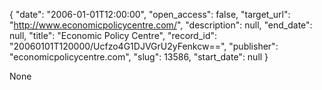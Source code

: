 {
  "date": "2006-01-01T12:00:00", 
  "open_access": false, 
  "target_url": "http://www.economicpolicycentre.com/", 
  "description": null, 
  "end_date": null, 
  "title": "Economic Policy Centre", 
  "record_id": "20060101T120000/Ucfzo4G1DJVGrU2yFenkcw==", 
  "publisher": "economicpolicycentre.com", 
  "slug": 13586, 
  "start_date": null
}

None